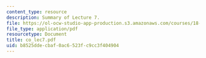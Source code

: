 ```yaml
---
content_type: resource
description: Summary of Lecture 7.
file: https://ol-ocw-studio-app-production.s3.amazonaws.com/courses/18-997-topics-in-combinatorial-optimization-spring-2004/b8525ddecbaf0ac6523fc9cc3f404904_co_lec7.pdf
file_type: application/pdf
resourcetype: Document
title: co_lec7.pdf
uid: b8525dde-cbaf-0ac6-523f-c9cc3f404904
---
```

